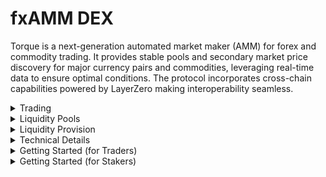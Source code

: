 # fxAMM DEX

Torque is a next-generation automated market maker (AMM) for forex and commodity trading. It provides stable pools and secondary market price discovery for major currency pairs and commodities, leveraging real-time data to ensure optimal conditions. The protocol incorporates cross-chain capabilities powered by LayerZero making interoperability seamless.

<div class="faq-container">

<details>
<summary>Trading</summary>
<div>
Instant token swaps with competitive rates, price impact protection, and gas-efficient transactions.
</div>
</details>

<details>
<summary>Liquidity Pools</summary>
<div>
Major forex pairs and commodities with optimized pool architecture for minimal slippage and dynamic fee structure.
</div>
</details>

<details>
<summary>Liquidity Provision</summary>
<div>
Provide liquidity to any supported pair, earn trading fees and rewards with flexible position management.
</div>
</details>

<details>
  <summary>Technical Details</summary>
  <div>
  Our pools utilize concentrated liquidity ranges with dynamic fee tiers, while incorporating oracle-integrated price feeds and circuit breaker protection mechanisms to ensure optimal trading conditions and security.
  </div>
</details>

<details>
  <summary>Getting Started (for Traders)</summary>
  <div>
  To start trading, simply connect your wallet, navigate to the Swap interface, choose your desired trading pair, and enter the amount to complete your transaction.
  </div>
</details>

<details>
  <summary>Getting Started (for Stakers)</summary>
  <div>
  Navigate to the Pool interface, select the pair you want to provide liquidity for, enter your contribution amount, and approve and confirm the transaction.
  </div>
</details>

</div>